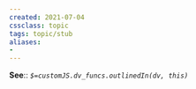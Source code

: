 ```yaml
---
created: 2021-07-04
cssclass: topic
tags: topic/stub
aliases:
- 
---
```



**See**:: 
*`$=customJS.dv_funcs.outlinedIn(dv, this)`*
